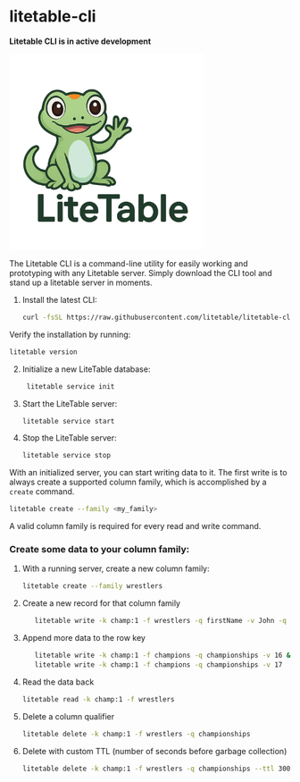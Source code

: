# litetable-cli
**Litetable CLI is in active development**

<img src="./images/litetable-logo-min.png" alt="LiteTable Logo" width="350px">


The Litetable CLI is a command-line utility for easily working and prototyping with any 
Litetable server. Simply download the CLI tool and stand up a litetable server in moments.

1. Install the latest CLI:
   ```bash
   curl -fsSL https://raw.githubusercontent.com/litetable/litetable-cli/main/install.sh | bash
   ``` 

Verify the installation by running:
```bash
litetable version
```

2. Initialize a new LiteTable database:
   ```bash
    litetable service init
    ```

3. Start the LiteTable server:
   ```bash
   litetable service start
   ```

4. Stop the LiteTable server:
   ```bash
   litetable service stop
   ```

With an initialized server, you can start writing data to it. The first write is to always
create a supported column family, which is accomplished by a `create` command.
```bash
litetable create --family <my_family>
```

A valid column family is required for every read and write command.

### Create some data to your column family:
1. With a running server, create a new column family:
   ```bash
   litetable create --family wrestlers
   ```

2. Create a new record for that column family
   ```bash
      litetable write -k champ:1 -f wrestlers -q firstName -v John -q lastName -v Cena -q  championships -v 15
      ```
3. Append more data to the row key
   ```bash
      litetable write -k champ:1 -f champions -q championships -v 16 &&
      litetable write -k champ:1 -f champions -q championships -v 17
      ```
4. Read the data back
   ```bash
   litetable read -k champ:1 -f wrestlers
   ```

5. Delete a column qualifier
   ```bash
   litetable delete -k champ:1 -f wrestlers -q championships
   ```

6. Delete with custom TTL (number of seconds before garbage collection)
   ```bash
   litetable delete -k champ:1 -f wrestlers -q championships --ttl 300
   ```
